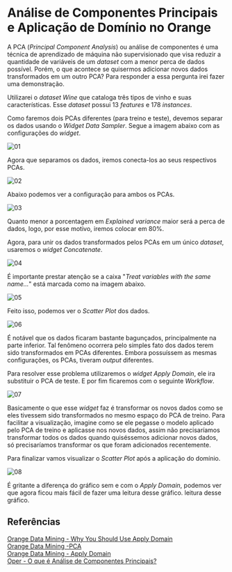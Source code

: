 ﻿# Análise de Componentes Principais e Aplicação de Domínio no Orange

A PCA (*Principal Component Analysis*) ou análise de componentes é uma técnica de aprendizado de máquina não supervisionado que visa reduzir a quantidade de variáveis de um *dataset* com a menor perca de dados possível. Porém, o que acontece se quisermos adicionar novos dados transformados em um outro PCA? Para responder a essa pergunta irei fazer uma demonstração.

Utilizarei o *dataset Wine* que cataloga três tipos de vinho e suas características. Esse *dataset* possui 13 *features* e 178 *instances*.

Como faremos dois PCAs diferentes (para treino e teste), devemos separar os dados usando o *Widget* *Data Sampler*. Segue a imagem abaixo com as configurações do *widget*.

![01](https://i.imgur.com/1WI67aM.png)

Agora que separamos os dados, iremos conecta-los ao seus respectivos PCAs.

![02](https://i.imgur.com/isg1jnM.png)

Abaixo podemos ver a configuração para ambos os PCAs.

![03](https://i.imgur.com/Xd3bzb4.png)

Quanto menor a porcentagem em *Explained variance* maior será a perca de dados, logo, por esse motivo, iremos colocar em 80%.

Agora, para unir os dados transformados pelos PCAs em um único *dataset*, usaremos o *widget Concatenate*.

![04](https://i.imgur.com/8GxMTnK.png)

É importante prestar atenção se a caixa "*Treat variables with the same name...*" está marcada como na imagem abaixo.

![05](https://i.imgur.com/SJ6ucZC.png)

Feito isso, podemos ver o *Scatter Plot* dos dados.

![06](https://i.imgur.com/dXhKRhX.png)

É notável que os dados ficaram bastante bagunçados, principalmente na parte inferior. Tal fenômeno ocorrera pelo simples fato dos dados terem sido transformados em PCAs diferentes. Embora possuíssem as mesmas configurações, os PCAs, tiveram *output* diferentes.

Para resolver esse problema utilizaremos o *widget Apply Domain*, ele ira substituir o PCA de teste. E por fim ficaremos com o seguinte *Workflow*.

![07](https://i.imgur.com/WBsdwfl.png)

Basicamente o que esse *widget* faz é transformar os novos dados como se eles tivessem sido transformados no mesmo espaço do PCA de treino. Para facilitar a visualização, imagine como se ele pegasse o modelo aplicado pelo PCA de treino e aplicasse nos novos dados, assim não precisaríamos transformar todos os dados quando quiséssemos adicionar novos dados, só precisaríamos transformar os que foram adicionados recentemente.

Para finalizar vamos visualizar o *Scatter Plot* após a aplicação do domínio.

![08](https://i.imgur.com/IMSSUno.png)

É gritante a diferença do gráfico sem e com o *Apply Domain*, podemos ver que agora ficou mais fácil de fazer uma leitura desse gráfico. leitura desse gráfico.

## Referências
<a href="https://orangedatamining.com/blog/2021/2021-08-13-apply-domain/">Orange Data Mining - Why You Should Use Apply Domain</a><br>
<a href="https://orangedatamining.com/widget-catalog/unsupervised/PCA/">Orange Data Mining -PCA</a><br>
<a href="https://orangedatamining.com/widget-catalog/data/applydomain/">Orange Data Mining - Apply Domain</a><br>
<a href="https://operdata.com.br/blog/analise-de-componentes-principais/">Oper - O que é Análise de Componentes Principais?</a><br>
